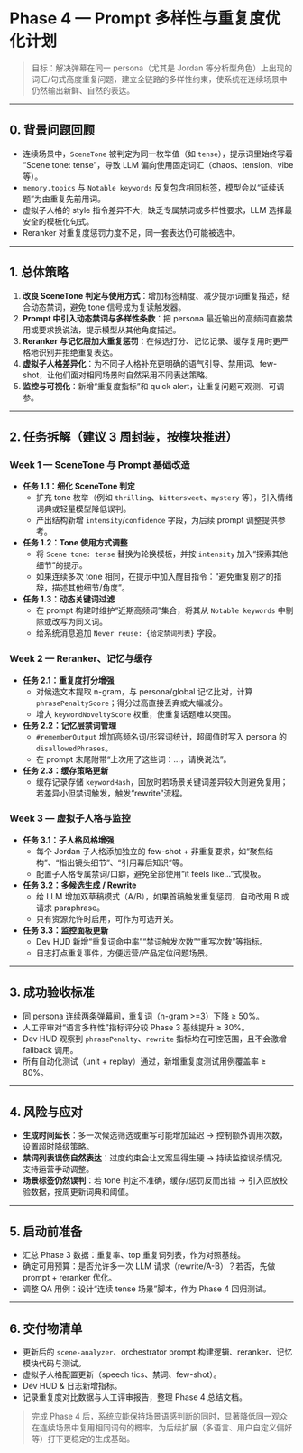 # Phase 4 — Prompt 多样性与重复度优化计划

> 目标：解决弹幕在同一 persona（尤其是 Jordan 等分析型角色）上出现的词汇/句式高度重复问题，建立全链路的多样性约束，使系统在连续场景中仍然输出新鲜、自然的表达。

---

## 0. 背景问题回顾
- 连续场景中，`SceneTone` 被判定为同一枚举值（如 `tense`），提示词里始终写着 “Scene tone: tense”，导致 LLM 偏向使用固定词汇（chaos、tension、vibe 等）。
- `memory.topics` 与 `Notable keywords` 反复包含相同标签，模型会以“延续话题”为由重复先前用词。
- 虚拟子人格的 style 指令差异不大，缺乏专属禁词或多样性要求，LLM 选择最安全的模板化句式。
- Reranker 对重复度惩罚力度不足，同一套表达仍可能被选中。

---

## 1. 总体策略
1. **改良 SceneTone 判定与使用方式**：增加标签精度、减少提示词重复描述，结合动态禁词，避免 tone 信号成为复读触发器。
2. **Prompt 中引入动态禁词与多样性条款**：把 persona 最近输出的高频词直接禁用或要求换说法，提示模型从其他角度描述。
3. **Reranker 与记忆层加大重复惩罚**：在候选打分、记忆记录、缓存复用时更严格地识别并拒绝重复表达。
4. **虚拟子人格差异化**：为不同子人格补充更明确的语气引导、禁用词、few-shot，让他们面对相同场景时自然采用不同表达策略。
5. **监控与可视化**：新增“重复度指标”和 quick alert，让重复问题可观测、可调参。

---

## 2. 任务拆解（建议 3 周封装，按模块推进）

### Week 1 — SceneTone 与 Prompt 基础改造
- **任务 1.1：细化 SceneTone 判定**
  - 扩充 tone 枚举（例如 `thrilling`、`bittersweet`、`mystery` 等），引入情绪词典或轻量模型降低误判。
  - 产出结构新增 `intensity`/`confidence` 字段，为后续 prompt 调整提供参考。
- **任务 1.2：Tone 使用方式调整**
  - 将 `Scene tone: tense` 替换为轮换模板，并按 `intensity` 加入“探索其他细节”的提示。
  - 如果连续多次 tone 相同，在提示中加入醒目指令：“避免重复刚才的措辞，描述其他细节/角度”。
- **任务 1.3：动态关键词过滤**
  - 在 prompt 构建时维护“近期高频词”集合，将其从 `Notable keywords` 中剔除或改写为同义词。
  - 给系统消息追加 `Never reuse: {给定禁词列表}` 字段。

### Week 2 — Reranker、记忆与缓存
- **任务 2.1：重复度打分增强**
  - 对候选文本提取 n-gram，与 persona/global 记忆比对，计算 `phrasePenaltyScore`；得分过高直接丢弃或大幅减分。
  - 增大 `keywordNoveltyScore` 权重，使重复话题难以突围。
- **任务 2.2：记忆层禁词管理**
  - `#rememberOutput` 增加高频名词/形容词统计，超阈值时写入 persona 的 `disallowedPhrases`。
  - 在 prompt 末尾附带“上次用了这些词：...，请换说法”。
- **任务 2.3：缓存策略更新**
  - 缓存记录存储 `keywordHash`，回放时若场景关键词差异较大则避免复用；若差异小但禁词触发，触发“rewrite”流程。

### Week 3 — 虚拟子人格与监控
- **任务 3.1：子人格风格增强**
  - 每个 Jordan 子人格添加独立的 few-shot + 非重复要求，如“聚焦结构”、“指出镜头细节”、“引用幕后知识”等。
  - 配置子人格专属禁词/口癖，避免全部使用“it feels like…”式模板。
- **任务 3.2：多候选生成 / Rewrite**
  - 给 LLM 增加双草稿模式（A/B），如果首稿触发重复惩罚，自动改用 B 或请求 paraphrase。
  - 只有资源允许时启用，可作为可选开关。
- **任务 3.3：监控面板更新**
  - Dev HUD 新增“重复词命中率”“禁词触发次数”“重写次数”等指标。
  - 日志打点重复事件，方便运营/产品定位问题场景。

---

## 3. 成功验收标准
- 同 persona 连续两条弹幕间，重复词（n-gram >=3）下降 ≥ 50%。
- 人工评审对“语言多样性”指标评分较 Phase 3 基线提升 ≥ 30%。
- Dev HUD 观察到 `phrasePenalty`、`rewrite` 指标均在可控范围，且不会激增 fallback 调用。
- 所有自动化测试（unit + replay）通过，新增重复度测试用例覆盖率 ≥ 80%。

---

## 4. 风险与应对
- **生成时间延长**：多一次候选筛选或重写可能增加延迟 → 控制额外调用次数，设置超时降级策略。
- **禁词列表误伤自然表达**：过度约束会让文案显得生硬 → 持续监控误杀情况，支持运营手动调整。
- **场景标签仍然误判**：若 tone 判定不准确，缓存/惩罚反而出错 → 引入回放校验数据，按周更新词典和阈值。

---

## 5. 启动前准备
- 汇总 Phase 3 数据：重复率、top 重复词列表，作为对照基线。
- 确定可用预算：是否允许多一次 LLM 请求（rewrite/A-B）？若否，先做 prompt + reranker 优化。
- 调整 QA 用例：设计“连续 tense 场景”脚本，作为 Phase 4 回归测试。

---

## 6. 交付物清单
- 更新后的 `scene-analyzer`、orchestrator prompt 构建逻辑、reranker、记忆模块代码与测试。
- 虚拟子人格配置更新（speech tics、禁词、few-shot）。
- Dev HUD & 日志新增指标。
- 记录重复度对比数据与人工评审报告，整理 Phase 4 总结文档。

> 完成 Phase 4 后，系统应能保持场景语感判断的同时，显著降低同一观众在连续场景中复用相同词句的概率，为后续扩展（多语言、用户自定义偏好等）打下更稳定的生成基础。
